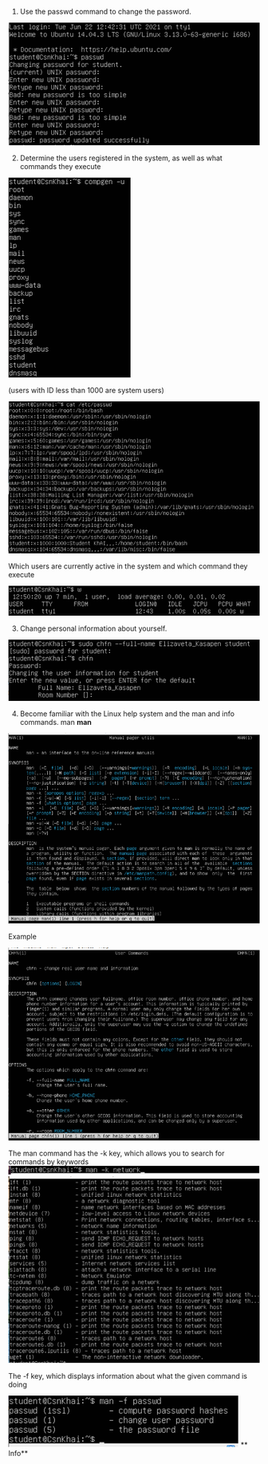 1. Use the passwd command to change the password.   

![Screenshot](https://github.com/ElizavetaKasapen/DevOps_course/blob/Linux.Base/images/01.01.png)

2. Determine the users registered in the system, as well as what commands they execute

![Screenshot](https://github.com/ElizavetaKasapen/DevOps_course/blob/Linux.Base/images/01.02.png)

(users with ID less than 1000 are system users)

![Screenshot](https://github.com/ElizavetaKasapen/DevOps_course/blob/Linux.Base/images/01.03.png)

Which users are currently active in the system and which command they execute

![Screenshot](https://github.com/ElizavetaKasapen/DevOps_course/blob/Linux.Base/images/01.04.png)

3. Change personal information about yourself.

![Screenshot](https://github.com/ElizavetaKasapen/DevOps_course/blob/Linux.Base/images/01.05.png)

4. Become familiar with the Linux help system and the man and info commands.
man **man** 

![Screenshot](https://github.com/ElizavetaKasapen/DevOps_course/blob/Linux.Base/images/01.06.png)

Example

![Screenshot](https://github.com/ElizavetaKasapen/DevOps_course/blob/Linux.Base/images/01.07.png)

The man command has the -k key, which allows you to search for commands by keywords
![Screenshot](https://github.com/ElizavetaKasapen/DevOps_course/blob/Linux.Base/images/01.08.png)
![Screenshot](https://github.com/ElizavetaKasapen/DevOps_course/blob/Linux.Base/images/01.09.png)

The -f key, which displays information about what the given command is doing

![Screenshot](https://github.com/ElizavetaKasapen/DevOps_course/blob/Linux.Base/images/01.10.png)
**
Info**
